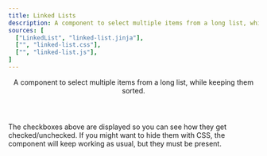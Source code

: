 ```yaml
---
title: Linked Lists
description: A component to select multiple items from a long list, while keeping them sorted.
sources: [
  ["LinkedList", "linked-list.jinja"],
  ["", "linked-list.css"],
  ["", "linked-list.js"],
]
---
```


<Header title="Linked Lists" section="Components">
  A component to select multiple items from a long list, while keeping them sorted.
</Header>

<ExampleTabs
  prefix="demo"
  :panels="{
    'Result': 'ui.LinkedList.DemoResult',
    'HTML': 'ui.LinkedList.DemoHTML',
    'CSS': 'ui.LinkedList.DemoCSS',
  }"
/>

<Callout>The checkboxes above are displayed so you can see how they get checked/unchecked. If you might want to hide them with CSS, the component will keep working as usual, but they must be present.</Callout>
